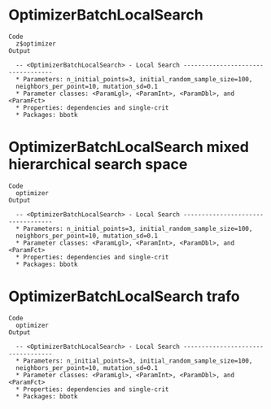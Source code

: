 # OptimizerBatchLocalSearch

    Code
      z$optimizer
    Output
      
      -- <OptimizerBatchLocalSearch> - Local Search ----------------------------------
      * Parameters: n_initial_points=3, initial_random_sample_size=100,
      neighbors_per_point=10, mutation_sd=0.1
      * Parameter classes: <ParamLgl>, <ParamInt>, <ParamDbl>, and <ParamFct>
      * Properties: dependencies and single-crit
      * Packages: bbotk

# OptimizerBatchLocalSearch mixed hierarchical search space

    Code
      optimizer
    Output
      
      -- <OptimizerBatchLocalSearch> - Local Search ----------------------------------
      * Parameters: n_initial_points=3, initial_random_sample_size=100,
      neighbors_per_point=10, mutation_sd=0.1
      * Parameter classes: <ParamLgl>, <ParamInt>, <ParamDbl>, and <ParamFct>
      * Properties: dependencies and single-crit
      * Packages: bbotk

# OptimizerBatchLocalSearch trafo

    Code
      optimizer
    Output
      
      -- <OptimizerBatchLocalSearch> - Local Search ----------------------------------
      * Parameters: n_initial_points=3, initial_random_sample_size=100,
      neighbors_per_point=10, mutation_sd=0.1
      * Parameter classes: <ParamLgl>, <ParamInt>, <ParamDbl>, and <ParamFct>
      * Properties: dependencies and single-crit
      * Packages: bbotk

